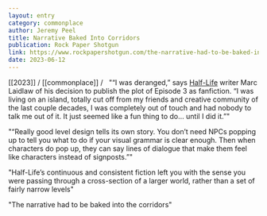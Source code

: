 ```yaml
---
layout: entry
category: commonplace
author: Jeremy Peel
title: Narrative Baked Into Corridors
publication: Rock Paper Shotgun
link: https://www.rockpapershotgun.com/the-narrative-had-to-be-baked-into-the-corridors-marc-laidlaw-on-writing-half-life
date: 2023-06-12
---
```


[[2023]] / [[commonplace]] / 
 
"“I was deranged,” says [Half-Life](https://www.rockpapershotgun.com/games/half-life) writer Marc Laidlaw of his decision to publish the plot of Episode 3 as fanfiction. “I was living on an island, totally cut off from my friends and creative community of the last couple decades, I was completely out of touch and had nobody to talk me out of it. It just seemed like a fun thing to do… until I did it.”"

"“Really good level design tells its own story. You don’t need NPCs popping up to tell you what to do if your visual grammar is clear enough. Then when characters do pop up, they can say lines of dialogue that make them feel like characters instead of signposts.”"

"Half-Life’s continuous and consistent fiction left you with the sense you were passing through a cross-section of a larger world, rather than a set of fairly narrow levels"

"The narrative had to be baked into the corridors"

